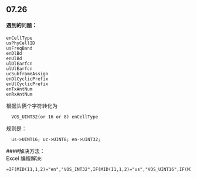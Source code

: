 ## 07.26  
#### 遇到的问题：  
    enCellType
    usPhyCellID
    usFreqBand
    enDlBd
    enUlBd
    ulDlEarfcn
    ulUlEarfcn
    ucSubframeAssign
    enDlCyclicPrefix
    enUlCyclicPrefix
    enTxAntNum
    enRxAntNum

根据头俩个字符转化为  

      VOS_UINT32(or 16 or 8) enCellType  
规则是：  

      us->UINT16; uc->UINT8; en->UINT32;  
####解决方法：  
Excel 编程解决:

    =IF(MID(I1,1,2)="en","VOS_INT32",IF(MID(I1,1,2)="us","VOS_UINT16",IF(MID(I1,1,2)="uc","VOS_UINT8","")))
      

